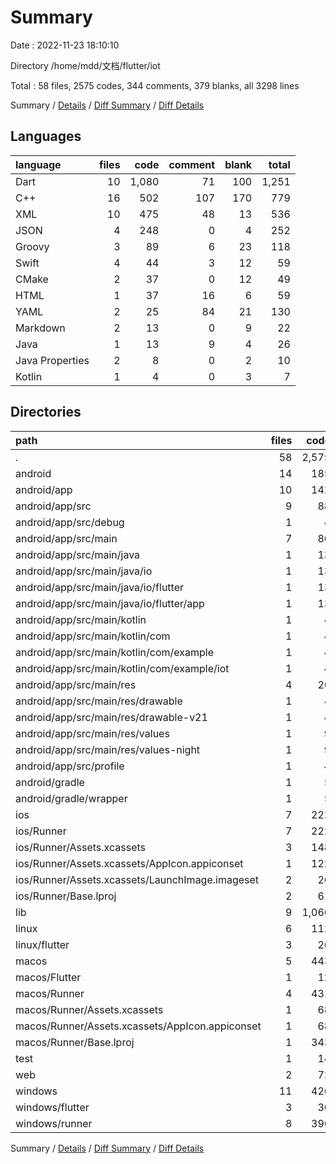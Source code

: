 # Summary

Date : 2022-11-23 18:10:10

Directory /home/mdd/文档/flutter/iot

Total : 58 files,  2575 codes, 344 comments, 379 blanks, all 3298 lines

Summary / [Details](details.md) / [Diff Summary](diff.md) / [Diff Details](diff-details.md)

## Languages
| language | files | code | comment | blank | total |
| :--- | ---: | ---: | ---: | ---: | ---: |
| Dart | 10 | 1,080 | 71 | 100 | 1,251 |
| C++ | 16 | 502 | 107 | 170 | 779 |
| XML | 10 | 475 | 48 | 13 | 536 |
| JSON | 4 | 248 | 0 | 4 | 252 |
| Groovy | 3 | 89 | 6 | 23 | 118 |
| Swift | 4 | 44 | 3 | 12 | 59 |
| CMake | 2 | 37 | 0 | 12 | 49 |
| HTML | 1 | 37 | 16 | 6 | 59 |
| YAML | 2 | 25 | 84 | 21 | 130 |
| Markdown | 2 | 13 | 0 | 9 | 22 |
| Java | 1 | 13 | 9 | 4 | 26 |
| Java Properties | 2 | 8 | 0 | 2 | 10 |
| Kotlin | 1 | 4 | 0 | 3 | 7 |

## Directories
| path | files | code | comment | blank | total |
| :--- | ---: | ---: | ---: | ---: | ---: |
| . | 58 | 2,575 | 344 | 379 | 3,298 |
| android | 14 | 185 | 61 | 42 | 288 |
| android/app | 10 | 142 | 61 | 31 | 234 |
| android/app/src | 9 | 88 | 55 | 17 | 160 |
| android/app/src/debug | 1 | 4 | 4 | 1 | 9 |
| android/app/src/main | 7 | 80 | 47 | 15 | 142 |
| android/app/src/main/java | 1 | 13 | 9 | 4 | 26 |
| android/app/src/main/java/io | 1 | 13 | 9 | 4 | 26 |
| android/app/src/main/java/io/flutter | 1 | 13 | 9 | 4 | 26 |
| android/app/src/main/java/io/flutter/app | 1 | 13 | 9 | 4 | 26 |
| android/app/src/main/kotlin | 1 | 4 | 0 | 3 | 7 |
| android/app/src/main/kotlin/com | 1 | 4 | 0 | 3 | 7 |
| android/app/src/main/kotlin/com/example | 1 | 4 | 0 | 3 | 7 |
| android/app/src/main/kotlin/com/example/iot | 1 | 4 | 0 | 3 | 7 |
| android/app/src/main/res | 4 | 26 | 32 | 6 | 64 |
| android/app/src/main/res/drawable | 1 | 4 | 7 | 2 | 13 |
| android/app/src/main/res/drawable-v21 | 1 | 4 | 7 | 2 | 13 |
| android/app/src/main/res/values | 1 | 9 | 9 | 1 | 19 |
| android/app/src/main/res/values-night | 1 | 9 | 9 | 1 | 19 |
| android/app/src/profile | 1 | 4 | 4 | 1 | 9 |
| android/gradle | 1 | 5 | 0 | 1 | 6 |
| android/gradle/wrapper | 1 | 5 | 0 | 1 | 6 |
| ios | 7 | 222 | 2 | 9 | 233 |
| ios/Runner | 7 | 222 | 2 | 9 | 233 |
| ios/Runner/Assets.xcassets | 3 | 148 | 0 | 4 | 152 |
| ios/Runner/Assets.xcassets/AppIcon.appiconset | 1 | 122 | 0 | 1 | 123 |
| ios/Runner/Assets.xcassets/LaunchImage.imageset | 2 | 26 | 0 | 3 | 29 |
| ios/Runner/Base.lproj | 2 | 61 | 2 | 2 | 65 |
| lib | 9 | 1,066 | 61 | 93 | 1,220 |
| linux | 6 | 112 | 27 | 44 | 183 |
| linux/flutter | 3 | 26 | 9 | 17 | 52 |
| macos | 5 | 443 | 3 | 12 | 458 |
| macos/Flutter | 1 | 12 | 3 | 4 | 19 |
| macos/Runner | 4 | 431 | 0 | 8 | 439 |
| macos/Runner/Assets.xcassets | 1 | 68 | 0 | 1 | 69 |
| macos/Runner/Assets.xcassets/AppIcon.appiconset | 1 | 68 | 0 | 1 | 69 |
| macos/Runner/Base.lproj | 1 | 343 | 0 | 1 | 344 |
| test | 1 | 14 | 10 | 7 | 31 |
| web | 2 | 72 | 16 | 7 | 95 |
| windows | 11 | 426 | 80 | 137 | 643 |
| windows/flutter | 3 | 30 | 9 | 17 | 56 |
| windows/runner | 8 | 396 | 71 | 120 | 587 |

Summary / [Details](details.md) / [Diff Summary](diff.md) / [Diff Details](diff-details.md)